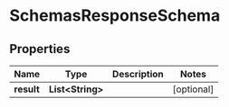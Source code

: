 # SchemasResponseSchema

## Properties
Name | Type | Description | Notes
------------ | ------------- | ------------- | -------------
**result** | **List&lt;String&gt;** |  |  [optional]
